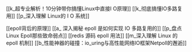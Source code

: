 [[k_超专业解析！10分钟带你搞懂Linux中直接I O原理]]
[[k_彻底搞懂IO多路复用]]
[[p_深入理解 Linux的 I O 系统]]



[[epoll背后的原理]]
[[a_ 深入揭秘 epoll 是如何实现 IO 多路复用的]]
[[p_盘点Linux Epoll那些致命弱点]]
[[redis 源码 epoll 用法]]
[[m_深入理解 Linux 的 epoll 机制]]
[[b_性能神器的碰撞：io_uring与高性能网络IO框架Netpoll的邂逅]]
